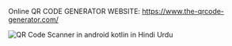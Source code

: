Online QR CODE GENERATOR WEBSITE: https://www.the-qrcode-generator.com/

![QR Code Scanner in android kotlin in Hindi Urdu](https://github.com/user-attachments/assets/376fe31d-9d07-4531-87f7-71d0d497f82e)
